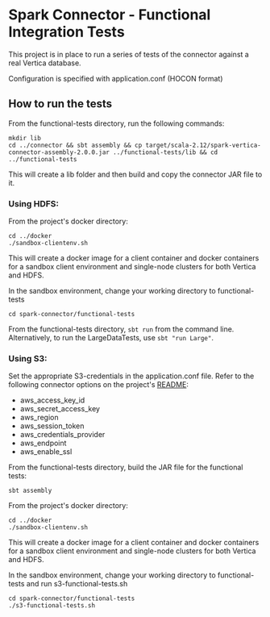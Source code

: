 # Spark Connector - Functional Integration Tests

This project is in place to run a series of tests of the connector against a real Vertica database.

Configuration is specified with application.conf (HOCON format)

## How to run the tests
From the functional-tests directory, run the following commands:
```
mkdir lib
cd ../connector && sbt assembly && cp target/scala-2.12/spark-vertica-connector-assembly-2.0.0.jar ../functional-tests/lib && cd ../functional-tests
```
This will create a lib folder and then build and copy the connector JAR file to it.

### Using HDFS:
From the project's docker directory:
```
cd ../docker
./sandbox-clientenv.sh
```
This will create a docker image for a client container and docker containers for a sandbox client environment and single-node clusters for both Vertica and HDFS.

In the sandbox environment, change your working directory to functional-tests
```
cd spark-connector/functional-tests
```

From the functional-tests directory, `sbt run` from the command line. Alternatively, to run the LargeDataTests, use `sbt "run Large"`.

### Using S3:
Set the appropriate S3-credentials in the application.conf file. Refer to the following connector options on the project's [README](https://github.com/vertica/spark-connector#readme):
* aws_access_key_id
* aws_secret_access_key
* aws_region
* aws_session_token
* aws_credentials_provider
* aws_endpoint
* aws_enable_ssl

From the functional-tests directory, build the JAR file for the functional tests:
```
sbt assembly
```

From the project's docker directory:
```
cd ../docker
./sandbox-clientenv.sh
```
This will create a docker image for a client container and docker containers for a sandbox client environment and single-node clusters for both Vertica and HDFS.

In the sandbox environment, change your working directory to functional-tests and run s3-functional-tests.sh
```
cd spark-connector/functional-tests
./s3-functional-tests.sh
```
